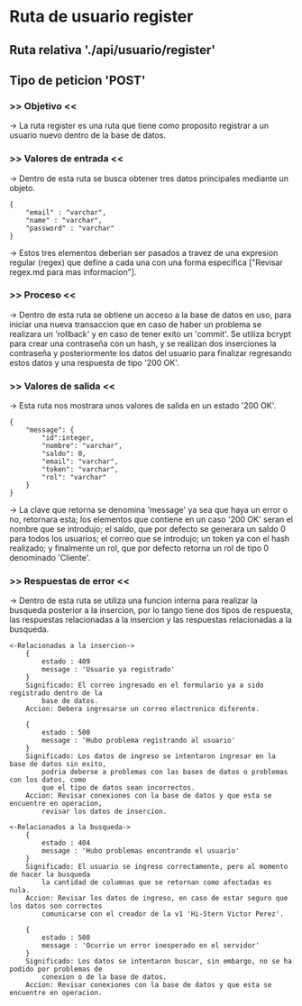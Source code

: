 # Ruta de usuario register #
## Ruta relativa './api/usuario/register' ##
## Tipo de peticion 'POST'

###  >> Objetivo << ####
->  La ruta register es una ruta que tiene como proposito registrar a un usuario nuevo 
    dentro de la base de datos.

### >> Valores de entrada << ###
->  Dentro de esta ruta se busca obtener tres datos principales mediante un objeto.

    {
        "email" : "varchar",
        "name" : "varchar",
        "password" : "varchar"
    }

->  Estos tres elementos deberian ser pasados a travez de una expresion regular (regex) 
    que define a cada una con una forma especifica ["Revisar regex.md para mas informacion"].

### >> Proceso << ###
->  Dentro de esta ruta se obtiene un acceso a la base de datos en uso, para iniciar una
    nueva transaccion que en caso de haber un problema se realizara un 'rollback' y en caso
    de tener exito un 'commit'. Se utiliza bcrypt para crear una contraseña con un hash, 
    y se realizan dos inserciones la contraseña y posteriormente los datos del usuario para
    finalizar regresando estos datos y una respuesta de tipo '200 OK'.

### >> Valores de salida << ###
->  Esta ruta nos mostrara unos valores de salida en un estado '200 OK'.

    {
        "message": {
            "id":integer,
            "nombre": "varchar",
            "saldo": 0,
            "email": "varchar",
            "token": "varchar",
            "rol": "varchar"
        }   
    }
    
->  La clave que retorna se denomina 'message' ya sea que haya un error o no, retornara 
    esta; los elementos que contiene en un caso '200 OK' seran el nombre que se introdujo;
    el saldo, que por defecto se generara un saldo 0 para todos los usuarios; el correo que 
    se introdujo; un token ya con el hash realizado; y finalmente un rol, que por defecto 
    retorna un rol de tipo 0 denominado 'Cliente'.

### >> Respuestas de error << ###
->  Dentro de esta ruta se utiliza una funcion interna para realizar la busqueda posterior 
    a la insercion, por lo tango tiene dos tipos de respuesta, las respuestas relacionadas
    a la insercion y las respuestas relacionadas a la busqueda.
    
    <-Relacionadas a la insercion->
        {
            estado : 409
            message : 'Usuario ya registrado'
        }
        Significado: El correo ingresado en el formulario ya a sido registrado dentro de la 
            base de datos.
        Accion: Debera ingresarse un correo electronico diferente.

        {
            estado : 500
            message : 'Hubo problema registrando al usuario'
        }
        Significado: Los datos de ingreso se intentaron ingresar en la base de datos sin exito,
            podria deberse a problemas con las bases de datos o problemas con los datos, como 
            que el tipo de datos sean incorrectos.
        Accion: Revisar conexiones con la base de datos y que esta se encuentre en operacion,
            revisar los datos de insercion.

    <-Relacionados a la busqueda->
        {
            estado : 404
            message : 'Hubo problemas encontrando el usuario'
        }
        Significado: El usuario se ingreso correctamente, pero al momento de hacer la busqueda 
            la cantidad de columnas que se retornan como afectadas es nula.
        Accion: Revisar los datos de ingreso, en caso de estar seguro que los datos son correctos
            comunicarse con el creador de la v1 'Hi-Stern Victor Perez'.

        {
            estado : 500
            message : 'Ocurrio un error inesperado en el servidor'
        }
        Significado: Los datos se intentaron buscar, sin embargo, no se ha podido por problemas de
            conexion o de la base de datos.
        Accion: Revisar conexiones con la base de datos y que esta se encuentre en operacion.